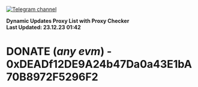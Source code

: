 [![Telegram channel](https://img.shields.io/endpoint?url=https://runkit.io/damiankrawczyk/telegram-badge/branches/master?url=https://t.me/n4z4v0d)](https://t.me/n4z4v0d) 

**Dynamic Updates Proxy List with Proxy Checker**  
**Last Updated: 23.12.23 01:42**

# DONATE (_any evm_) - 0xDEADf12DE9A24b47Da0a43E1bA70B8972F5296F2
